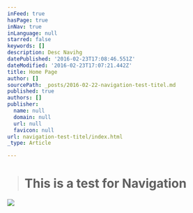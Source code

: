 ```yaml
---
inFeed: true
hasPage: true
inNav: true
inLanguage: null
starred: false
keywords: []
description: Desc Navihg
datePublished: '2016-02-23T17:08:46.551Z'
dateModified: '2016-02-23T17:07:21.442Z'
title: Home Page
author: []
sourcePath: _posts/2016-02-22-navigation-test-titel.md
published: true
authors: []
publisher:
  name: null
  domain: null
  url: null
  favicon: null
url: navigation-test-titel/index.html
_type: Article

---
```

> # This is a test for Navigation

![](https://the-grid-user-content.s3-us-west-2.amazonaws.com/b4237ad0-8f8f-4167-8aef-8ed5c9c5594e.jpg)